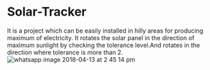 # Solar-Tracker
It is a project which can be easily installed in hilly areas for producing maximum of electricity. It rotates the solar panel in the direction of maximum sunlight by checking the tolerance level.And rotates in the direction where tolerance is more than 2.
![whatsapp image 2018-04-13 at 2 45 14 pm](https://user-images.githubusercontent.com/37550379/43414825-8f6b45ae-9451-11e8-8c45-a3f6aea88f47.jpeg)

